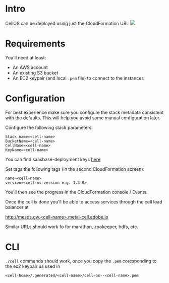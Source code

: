 # Intro
CellOS can be deployed using just the CloudFormation URL 
[![](https://s3.amazonaws.com/cloudformation-examples/cloudformation-launch-stack.png)](https://console.aws.amazon.com/cloudformation/home?region=us-west-2#/stacks/new?stackName=cell-1&templateURL=https://s3.amazonaws.com/saasbase-repo/cell-os/deploy/aws/elastic-cell-1.2.1-SNAPSHOT.json)

# Requirements
You'll need at least:
* An AWS account
* An existing S3 bucket
* An EC2 keypair (and local `.pem` file) to connect to the instances

# Configuration
For best experience make sure you configure the stack metadata consistent
with the defaults. This will help you avoid some manual configuration later.

Configure the following stack parameters: 

    Stack name=<cell-name>
    BucketName=<cell-name>
    CellName=<cell-name>
    KeyName=<cell-name>
You can find saasbase-deployment keys 
[here](http://saasbase.corp.adobe.com/ops/operations/deployment.html)

Set tags the following tags (in the second CloudFormation screen):

    name=<cell-name>
    version=<cell-os-version e.g. 1.3.0>

You'll then see the progress in the CloudFormation console / Events.

Once the cell is done you'll be able to access services through the 
cell load balancer at

http://mesos.gw.<cell-name>.metal-cell.adobe.io

Similar URLs should work fo for marathon, zookeeper, hdfs, etc.

# CLI 

`./cell` commands should work, once you copy the `.pem` coresponding
to the ec2 keypair us used in 

    <cell-home>/.generated/<cell-name>/cell-os--<cell-name>.pem



